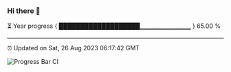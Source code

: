 ### Hi there 👋

⏳ Year progress { ███████████████████▁▁▁▁▁▁▁▁▁▁▁ } 65.00 %

---

⏰ Updated on Sat, 26 Aug 2023 06:17:42 GMT

![Progress Bar CI](https://github.com/liununu/liununu/workflows/Progress%20Bar%20CI/badge.svg)
